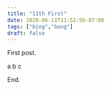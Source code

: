```yaml
---
title: "11th First"
date: 2020-06-11T11:52:56-07:00
tags: ["bing","bong"]
draft: false
---
```


First post.

a b c

End.

